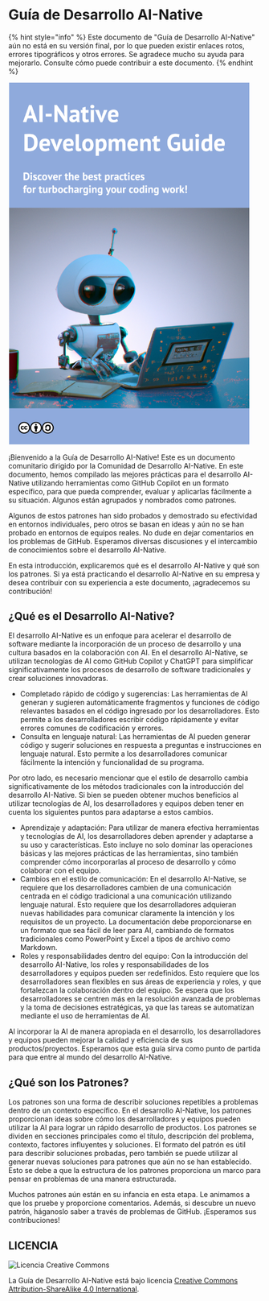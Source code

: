 # Guía de Desarrollo AI-Native

{% hint style="info" %}
Este documento de "Guía de Desarrollo AI-Native" aún no está en su versión final, por lo que pueden existir enlaces rotos, errores tipográficos y otros errores.
Se agradece mucho su ayuda para mejorarlo.
Consulte cómo puede contribuir a este documento.
{% endhint %}

<img src="../../top.png" width="480px" />

¡Bienvenido a la Guía de Desarrollo AI-Native!
Este es un documento comunitario dirigido por la Comunidad de Desarrollo AI-Native.
En este documento, hemos compilado las mejores prácticas para el desarrollo AI-Native utilizando herramientas como GitHub Copilot en un formato específico, para que pueda comprender, evaluar y aplicarlas fácilmente a su situación.
Algunos están agrupados y nombrados como patrones.

Algunos de estos patrones han sido probados y demostrado su efectividad en entornos individuales, pero otros se basan en ideas y aún no se han probado en entornos de equipos reales.
No dude en dejar comentarios en los problemas de GitHub.
Esperamos diversas discusiones y el intercambio de conocimientos sobre el desarrollo AI-Native.

En esta introducción, explicaremos qué es el desarrollo AI-Native y qué son los patrones.
Si ya está practicando el desarrollo AI-Native en su empresa y desea contribuir con su experiencia a este documento, ¡agradecemos su contribución!

## ¿Qué es el Desarrollo AI-Native?

El desarrollo AI-Native es un enfoque para acelerar el desarrollo de software mediante la incorporación de un proceso de desarrollo y una cultura basados en la colaboración con AI.
En el desarrollo AI-Native, se utilizan tecnologías de AI como GitHub Copilot y ChatGPT para simplificar significativamente los procesos de desarrollo de software tradicionales y crear soluciones innovadoras.

* Completado rápido de código y sugerencias: Las herramientas de AI generan y sugieren automáticamente fragmentos y funciones de código relevantes basados en el código ingresado por los desarrolladores.
Esto permite a los desarrolladores escribir código rápidamente y evitar errores comunes de codificación y errores.
* Consulta en lenguaje natural: Las herramientas de AI pueden generar código y sugerir soluciones en respuesta a preguntas e instrucciones en lenguaje natural.
Esto permite a los desarrolladores comunicar fácilmente la intención y funcionalidad de su programa.

Por otro lado, es necesario mencionar que el estilo de desarrollo cambia significativamente de los métodos tradicionales con la introducción del desarrollo AI-Native.
Si bien se pueden obtener muchos beneficios al utilizar tecnologías de AI, los desarrolladores y equipos deben tener en cuenta los siguientes puntos para adaptarse a estos cambios.

* Aprendizaje y adaptación: Para utilizar de manera efectiva herramientas y tecnologías de AI, los desarrolladores deben aprender y adaptarse a su uso y características.
Esto incluye no solo dominar las operaciones básicas y las mejores prácticas de las herramientas, sino también comprender cómo incorporarlas al proceso de desarrollo y cómo colaborar con el equipo.
* Cambios en el estilo de comunicación: En el desarrollo AI-Native, se requiere que los desarrolladores cambien de una comunicación centrada en el código tradicional a una comunicación utilizando lenguaje natural.
Esto requiere que los desarrolladores adquieran nuevas habilidades para comunicar claramente la intención y los requisitos de un proyecto.
La documentación debe proporcionarse en un formato que sea fácil de leer para AI, cambiando de formatos tradicionales como PowerPoint y Excel a tipos de archivo como Markdown.
* Roles y responsabilidades dentro del equipo: Con la introducción del desarrollo AI-Native, los roles y responsabilidades de los desarrolladores y equipos pueden ser redefinidos.
Esto requiere que los desarrolladores sean flexibles en sus áreas de experiencia y roles, y que fortalezcan la colaboración dentro del equipo.
Se espera que los desarrolladores se centren más en la resolución avanzada de problemas y la toma de decisiones estratégicas, ya que las tareas se automatizan mediante el uso de herramientas de AI.

Al incorporar la AI de manera apropiada en el desarrollo, los desarrolladores y equipos pueden mejorar la calidad y eficiencia de sus productos/proyectos.
Esperamos que esta guía sirva como punto de partida para que entre al mundo del desarrollo AI-Native.

## ¿Qué son los Patrones?

Los patrones son una forma de describir soluciones repetibles a problemas dentro de un contexto específico.
En el desarrollo AI-Native, los patrones proporcionan ideas sobre cómo los desarrolladores y equipos pueden utilizar la AI para lograr un rápido desarrollo de productos.
Los patrones se dividen en secciones principales como el título, descripción del problema, contexto, factores influyentes y soluciones.
El formato del patrón es útil para describir soluciones probadas, pero también se puede utilizar al generar nuevas soluciones para patrones que aún no se han establecido.
Esto se debe a que la estructura de los patrones proporciona un marco para pensar en problemas de una manera estructurada.

Muchos patrones aún están en su infancia en esta etapa.
Le animamos a que los pruebe y proporcione comentarios.
Además, si descubre un nuevo patrón, háganoslo saber a través de problemas de GitHub.
¡Esperamos sus contribuciones!

## LICENCIA

![Licencia Creative Commons](https://i.creativecommons.org/l/by-sa/4.0/88x31.png)

La Guía de Desarrollo AI-Native está bajo licencia [Creative Commons Attribution-ShareAlike 4.0 International](http://creativecommons.org/licenses/by-sa/4.0/).

